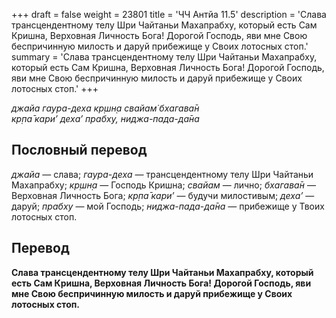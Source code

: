 +++
draft = false
weight = 23801
title = 'ЧЧ Антйа 11.5'
description = 'Слава трансцендентному телу Шри Чайтаньи Махапрабху, который есть Сам Кришна, Верховная Личность Бога! Дорогой Господь, яви мне Свою беспричинную милость и даруй прибежище у Своих лотосных стоп.'
summary = 'Слава трансцендентному телу Шри Чайтаньи Махапрабху, который есть Сам Кришна, Верховная Личность Бога! Дорогой Господь, яви мне Свою беспричинную милость и даруй прибежище у Своих лотосных стоп.'
+++

_джайа гаура-деха кр̣шн̣а свайам̇ бхагава̄н  
кр̣па̄ кари’ деха’ прабху, ниджа-пада-да̄на_

## Пословный перевод

_джайа_ — слава; _гаура_\-_деха_ — трансцендентному телу Шри Чайтаньи Махапрабху; _кр̣шн̣а_ — Господь Кришна; _свайам_ — лично; _бхагава̄н_ — Верховная Личность Бога; _кр̣па̄_ _кари’_ — будучи милостивым; _деха’_ — даруй; _прабху_ — мой Господь; _ниджа_\-_пада_\-_да̄на_ — прибежище у Твоих лотосных стоп.

## Перевод

**Слава трансцендентному телу Шри Чайтаньи Махапрабху, который есть Сам Кришна, Верховная Личность Бога! Дорогой Господь, яви мне Свою беспричинную милость и даруй прибежище у Своих лотосных стоп.**

